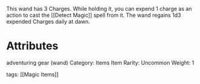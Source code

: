 This wand has 3 Charges. While holding it, you can expend 1 charge as an action to cast the [[Detect Magic]] spell from it. The wand regains 1d3 expended Charges daily at dawn.

# Attributes
adventuring gear (wand)
Category: Items
Item Rarity: Uncommon
Weight: 1

tags: [[Magic Items]]